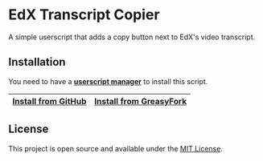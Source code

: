 # EdX Transcript Copier

A simple userscript that adds a copy button next to EdX's video transcript.

## Installation

You need to have a [**userscript manager**](https://github.com/awesome-scripts/awesome-userscripts#compatibility) to install this script.

| [Install from GitHub](https://github.com/q1zhen/edx-transcript-copier/raw/refs/heads/main/edx-transcript-copier.user.js) | [Install from GreasyFork](https://update.greasyfork.org/scripts/542832/EdX%20Transcript%20Copier.user.js) |
|-|-|

## License

This project is open source and available under the [MIT License](LICENSE).

